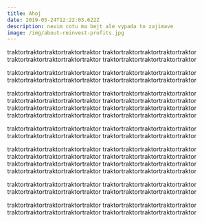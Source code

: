 ```yaml
---
title: Ahoj
date: 2019-05-24T12:22:03.622Z
description: nevim cotu ma bejt ale vypada to zajimave
image: /img/about-reinvest-profits.jpg
---
```

 traktortraktortraktortraktortraktor traktortraktortraktortraktortraktor  traktortraktortraktortraktortraktor traktortraktortraktortraktortraktor

 traktortraktortraktortraktortraktor traktortraktortraktortraktortraktor  traktortraktortraktortraktortraktor traktortraktortraktortraktortraktor

 traktortraktortraktortraktortraktor traktortraktortraktortraktortraktor  traktortraktortraktortraktortraktor traktortraktortraktortraktortraktor traktortraktortraktortraktortraktor traktortraktortraktortraktortraktor  traktortraktortraktortraktortraktor traktortraktortraktortraktortraktor

 traktortraktortraktortraktortraktor traktortraktortraktortraktortraktor  traktortraktortraktortraktortraktor traktortraktortraktortraktortraktor

 traktortraktortraktortraktortraktor traktortraktortraktortraktortraktor  traktortraktortraktortraktortraktor traktortraktortraktortraktortraktor traktortraktortraktortraktortraktor traktortraktortraktortraktortraktor  traktortraktortraktortraktortraktor traktortraktortraktortraktortraktor

 traktortraktortraktortraktortraktor traktortraktortraktortraktortraktor  traktortraktortraktortraktortraktor traktortraktortraktortraktortraktor

 traktortraktortraktortraktortraktor traktortraktortraktortraktortraktor  traktortraktortraktortraktortraktor traktortraktortraktortraktortraktor
